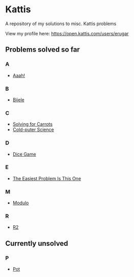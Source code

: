 # Kattis
A repository of my solutions to misc. Kattis problems

View my profile here: https://open.kattis.com/users/erugar

## Problems solved so far

### A
* [Aaah!](https://open.kattis.com/problems/aaah)
### B
* [Bijele](https://open.kattis.com/problems/bijele)
### C
* [Solving for Carrots](https://open.kattis.com/problems/carrots)
* [Cold-puter Science](https://open.kattis.com/problems/cold)
### D
* [Dice Game](https://open.kattis.com/problems/dicegame)
### E
* [The Easiest Problem Is This One](https://open.kattis.com/problems/easiest)
### M
* [Modulo](https://open.kattis.com/problems/modulo)
### R
* [R2](https://open.kattis.com/problems/r2)

## Currently unsolved

### P
* [Pot](https://open.kattis.com/problems/pot)
